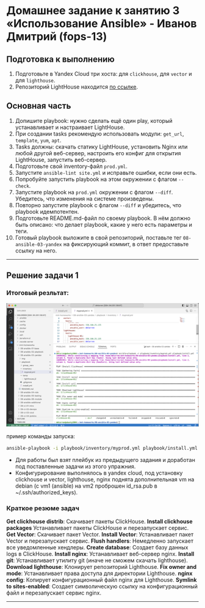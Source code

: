 # Домашнее задание к занятию 3 «Использование Ansible» - Иванов Дмитрий (fops-13)

## Подготовка к выполнению

1. Подготовьте в Yandex Cloud три хоста: для `clickhouse`, для `vector` и для `lighthouse`.
2. Репозиторий LightHouse находится [по ссылке](https://github.com/VKCOM/lighthouse).

## Основная часть

1. Допишите playbook: нужно сделать ещё один play, который устанавливает и настраивает LightHouse.
2. При создании tasks рекомендую использовать модули: `get_url`, `template`, `yum`, `apt`.
3. Tasks должны: скачать статику LightHouse, установить Nginx или любой другой веб-сервер, настроить его конфиг для открытия LightHouse, запустить веб-сервер.
4. Подготовьте свой inventory-файл `prod.yml`.
5. Запустите `ansible-lint site.yml` и исправьте ошибки, если они есть.
6. Попробуйте запустить playbook на этом окружении с флагом `--check`.
7. Запустите playbook на `prod.yml` окружении с флагом `--diff`. Убедитесь, что изменения на системе произведены.
8. Повторно запустите playbook с флагом `--diff` и убедитесь, что playbook идемпотентен.
9. Подготовьте README.md-файл по своему playbook. В нём должно быть описано: что делает playbook, какие у него есть параметры и теги.
10. Готовый playbook выложите в свой репозиторий, поставьте тег `08-ansible-03-yandex` на фиксирующий коммит, в ответ предоставьте ссылку на него.

---

## Решение задачи 1

### Итоговый резльтат:
<img src="img/yandex_01.png">

пример команды запуска:
```bash
ansible-playbook -i playbook/inventory/myprod.yml playbook/install.yml 
```

- Для работы был взят плейбук из предыдущего задания и доработан под поставленные задачи из этого упражния.
- Конфигурирование выполнялось в yandex cloud, под установку clickhouse и vector, lighthouse, nginx поднята дополнительная vm на debian (c vm1 (ansible) на vm2 проброшен id_rsa.pub в ~/.ssh/authorized_keys).

### Краткое резюме задач
**Get clickhouse distrib**: Скачивает пакеты ClickHouse.
**Install clickhouse packages** Устанавливает пакеты ClickHouse и перезапускает сервис.
**Get Vector**: Скачивает пакет Vector.
**Install Vector**: Устанавливает пакет Vector и перезапускает сервис.
**Flush handlers**: Немедленно запускает все уведомленные хендлеры.
**Create database**: Создает базу данных logs в ClickHouse.
**Install nginx**: Устанавливает веб-сервер nginx.
**Install git**: Устанавливает утилиту git (иначе не сможем скачать lighthouse).
**Download lighthouse**: Клонирует репозиторий Lighthouse.
**Fix owner and mode**: Устанавливает права доступа для директории Lighthouse.
**nginx config**: Копирует конфигурационный файл nginx для Lighthouse.
**Symlink to sites-enabled**: Создает символическую ссылку на конфигурационный файл и перезапускает сервис nginx.

---
